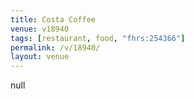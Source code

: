 ```yaml
---
title: Costa Coffee
venue: v18940
tags: [restaurant, food, "fhrs:254366"]
permalink: /v/18940/
layout: venue
---
```

null